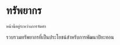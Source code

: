 # ทรัพยากร

```{note}
หน้านี้อยู่ระหว่างการจัดทำ
```

รวบรวมทรัพยากรที่เป็นประโยชน์สำหรับการพัฒนาปิยะทอน

<!--
## เครื่องมือพัฒนา

1. **p2p**
   - เครื่องมือแปลงโค้ดระหว่างไพทอนและปิยะทอน
   - ติดตั้งพร้อมกับปิยะทอน
   - [คำอธิบายการใช้งาน](../tutorial/migration.md)

2. **IDE Plugins**
   - Visual Studio Code
   - PyCharm
   - [รายละเอียดการติดตั้ง](../getting_started/configuration.md)

## เอกสารอ้างอิง

1. **ไพทอน**
   - [เอกสารอ้างอิงไพทอน](https://docs.python.org/3/)
   - [PEP 8 - แนวทางการเขียนโค้ด](https://pep8.org/)

2. **การพัฒนา**
   - [GitHub Flow](https://guides.github.com/introduction/flow/)
   - [การเขียน Commit Messages](https://www.conventionalcommits.org/)

## ตัวอย่างโค้ด

1. **ตัวอย่างพื้นฐาน**
   - [ตัวอย่างการใช้งาน](../examples/basic_examples.md)
   - [การใช้งานจริง](../examples/real_world.md)

2. **แบบฝึกหัด**
   - [แบบฝึกหัดพื้นฐาน](../tutorial/basics.md)
   - [แบบฝึกหัดขั้นกลาง](../tutorial/intermediate.md)
-->